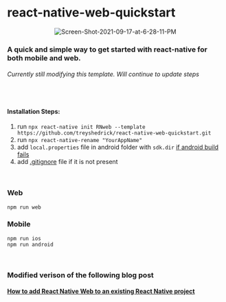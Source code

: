 # react-native-web-quickstart

<p align="center">
<img src="https://i.ibb.co/SKx5pfQ/Screen-Shot-2021-09-17-at-6-28-11-PM.png" alt="Screen-Shot-2021-09-17-at-6-28-11-PM" border="0">
<p>

### A quick and simple way to get started with react-native for both mobile and web.
###### Currently still modifying this template. Will continue to update steps

<br/>

#### Installation Steps:
1. run ```npx react-native init RNweb --template https://github.com/treyshedrick/react-native-web-quickstart.git```
2. run ```npx react-native-rename "YourAppName"```
3. add ```local.properties``` file in android folder with ```sdk.dir``` [if android build fails](https://stackoverflow.com/questions/32634352/react-native-android-build-failed-sdk-location-not-found)
5. add [.gitignore](https://github.com/facebook/react-native/blob/main/template/_gitignore) file if it is not present

<br/>

### Web
```
npm run web
```

### Mobile
```
npm run ios
npm run android
```

<br/>

### Modified verison of the following blog post
#### [How to add React Native Web to an existing React Native project](https://arry.medium.com/how-to-add-react-native-web-to-an-existing-react-native-project-eb98c952c12f)
